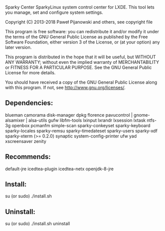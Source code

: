 Sparky Center
SparkyLinux system control center for LXDE. This tool lets you manage, set and configure system settings.

Copyright (C) 2013-2018 Paweł Pijanowski and others, see copyright file

This program is free software: you can redistribute it and/or modify
it under the terms of the GNU General Public License as published by
the Free Software Foundation, either version 3 of the License, or
(at your option) any later version.

This program is distributed in the hope that it will be useful,
but WITHOUT ANY WARRANTY; without even the implied warranty of
MERCHANTABILITY or FITNESS FOR A PARTICULAR PURPOSE.  See the
GNU General Public License for more details.

You should have received a copy of the GNU General Public License
along with this program.  If not, see <http://www.gnu.org/licenses/>.

Dependencies:
-------------
blueman
camorama
disk-manager
dpkg
florence
pavucontrol | gnome-alsamixer | alsa-utils
gufw
libfm-tools
lxinput
lxrandr
lxsession
lxtask
ntfs-3g
openbox
pcmanfm
simple-scan
sparky-conkeyset
sparky-keyboard
sparky-locales
sparky-remsu
sparky-timedateset
sparky-users
sparky-xdf
sparky-xterm (>= 0.2.0)
synaptic
system-config-printer
ufw
yad
xscreensaver
zenity

Recommends:
-------------
default-jre
icedtea-plugin
icedtea-netx
openjdk-8-jre

Install:
-------------
su (or sudo) 
./install.sh

Uninstall:
-------------
su (or sudo)
./install.sh uninstall
